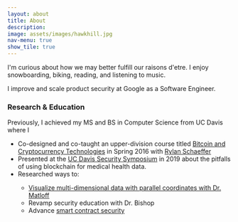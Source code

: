 ```yaml
---
layout: about
title: About
description: 
image: assets/images/hawkhill.jpg
nav-menu: true
show_tile: true
---
```


<p>
    I'm curious about how we may better fulfill our raisons d'etre.
    I enjoy snowboarding, biking, reading, and listening to music. 
</p>
<p>
    I improve and scale product security at Google as a Software Engineer.
</p>

<div>
    <h3>Research & Education</h3>
    <p>
        Previously, I achieved my MS and BS in Computer Science from UC Davis where I
        <ul>
            <li>Co-designed and co-taught an upper-division course titled <a href="http://rylanschaeffer.github.io/files/198FCourseSyllabus.pdf" target="_blank">Bitcoin and Cryptocurrency Technologies</a> in Spring 2016 with <a href="https://www.rylanschaeffer.github.io" target="_blank">Rylan Schaeffer</a></li>
            <li>Presented at the <a href="https://web.archive.org/save/https://www.cvent.com/events/2019-information-security-symposium/speakers-2bf6e0b8a1fd41a78a7211e81fcd1fd8.aspx" target="_blank">UC Davis Security Symposium</a> in 2019 about the pitfalls of using blockchain for medical health data.</li>
            <li>Researched ways to:</li>
            <ul>
                <li><a href="https://github.com/matloff/cdparcoord" target="_blank">Visualize multi-dimensional data with parallel coordinates with Dr. Matloff</a></li>
                <li>Revamp security education with Dr. Bishop</li>
                <li>Advance <a href="https://github.com/YangVincent/SmartContractTester" target="_blank">smart contract security</a></li>
            </ul>
        </ul>
    </p>
</div>

